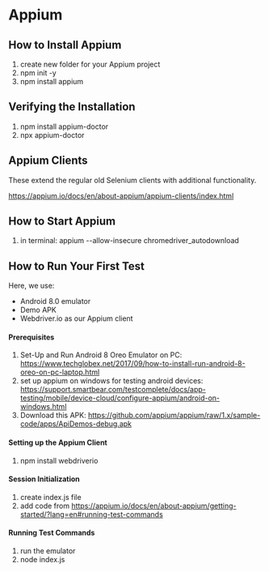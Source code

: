 # Appium

## How to Install Appium
1. create new folder for your Appium project
2. npm init -y
3. npm install appium

## Verifying the Installation 
1. npm install appium-doctor
2. npx appium-doctor

## Appium Clients
These extend the regular old Selenium clients with additional functionality.

https://appium.io/docs/en/about-appium/appium-clients/index.html

## How to Start Appium
1. in terminal: appium --allow-insecure chromedriver_autodownload

## How to Run Your First Test
Here, we use:
* Android 8.0 emulator
* Demo APK
* Webdriver.io as our Appium client

#### Prerequisites
1. Set-Up and Run Android 8 Oreo Emulator on PC: https://www.techglobex.net/2017/09/how-to-install-run-android-8-oreo-on-pc-laptop.html
2. set up appium on windows for testing android devices: https://support.smartbear.com/testcomplete/docs/app-testing/mobile/device-cloud/configure-appium/android-on-windows.html 
2. Download this APK: https://github.com/appium/appium/raw/1.x/sample-code/apps/ApiDemos-debug.apk 

#### Setting up the Appium Client
1. npm install webdriverio

#### Session Initialization
1. create index.js file 
2. add code from https://appium.io/docs/en/about-appium/getting-started/?lang=en#running-test-commands 

#### Running Test Commands
1. run the emulator
2. node index.js




